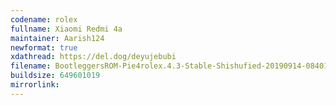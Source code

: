 ```yaml
--- 
codename: rolex
fullname: Xiaomi Redmi 4a
maintainer: Aarish124
newformat: true
xdathread: https://del.dog/deyujebubi
filename: BootleggersROM-Pie4rolex.4.3-Stable-Shishufied-20190914-084018.zip
buildsize: 649601019
mirrorlink: 
---
```

